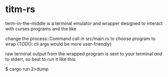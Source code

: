 # titm-rs
term-in-the-middle is a terminal emulator and wrapper designed to interact with curses programs and the like

change the process::Command call in src/main.rs to choose program to wrap (TODO: cli args would be more user-friendly)

raw terminal output from the wrapped program is sent to your terminal *and* to stderr, so best to run it like this:

 $ cargo run 2>dump
